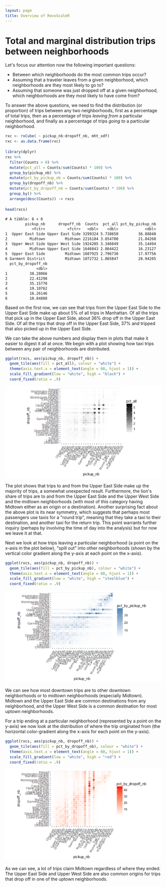 ```yaml
---
layout: page
title: Overview of RevoScaleR
---
```

# Total and marginal distribution trips between neighborhoods

Let's focus our attention now the following important questions:
- Between which neighborhoods do the most common trips occur?  
- Assuming that a traveler leaves from a given neighborhood, which neighborhoods are they most likely to go to?
- Assuming that someone was just dropped off at a given neighborhood, which neighborhoods are they most likely to have come from?

To answer the above questions, we need to find the distribution (or proportion) of trips between any two neighborhoods, first as a percentage of total trips, then as a percentage of trips *leaving from* a particular neighborhood, and finally as a percentage of trips *going to* a particular neighborhood.

```R
rxc <- rxCube( ~ pickup_nb:dropoff_nb, mht_xdf)
rxc <- as.data.frame(rxc)

library(dplyr)
rxc %>% 
  filter(Counts > 0) %>%
  mutate(pct_all = Counts/sum(Counts) * 100) %>%
  group_by(pickup_nb) %>%
  mutate(pct_by_pickup_nb = Counts/sum(Counts) * 100) %>%
  group_by(dropoff_nb) %>%
  mutate(pct_by_dropoff_nb = Counts/sum(Counts) * 100) %>%
  group_by() %>%
  arrange(desc(Counts)) -> rxcs

head(rxcs)
```

```Rout
# A tibble: 6 × 6
         pickup_nb      dropoff_nb  Counts  pct_all pct_by_pickup_nb
            <fctr>          <fctr>   <dbl>    <dbl>            <dbl>
1  Upper East Side Upper East Side 3299324 5.738650         36.88840
2          Midtown         Midtown 2216184 3.854700         21.84268
3  Upper West Side Upper West Side 1924205 3.346849         35.14494
4          Midtown Upper East Side 1646843 2.864422         16.23127
5  Upper East Side         Midtown 1607925 2.796730         17.97756
6 Garment District         Midtown 1072732 1.865847         28.94205
  pct_by_dropoff_nb
              <dbl>
1          38.28066
2          22.41298
3          35.15770
4          19.10762
5          16.26146
6          10.84888
```

Based on the first row, we can see that trips from the Upper East Side to the Upper East Side make up about 5% of all trips in Manhattan.  Of all the trips that pick up in the Upper East Side, about 36% drop off in the Upper East Side.  Of all the trips that drop off in the Upper East Side, 37% and tripped that also picked up in the Upper East Side.

We can take the above numbers and display them in plots that make it easier to digest it all at once.  We begin with a plot showing how taxi trips between any pair of neighborhoods are distributed.

```R
ggplot(rxcs, aes(pickup_nb, dropoff_nb)) + 
  geom_tile(aes(fill = pct_all), colour = "white") + 
  theme(axis.text.x = element_text(angle = 60, hjust = 1)) +
  scale_fill_gradient(low = "white", high = "black") + 
  coord_fixed(ratio = .9)
```

![Total distribution by neighborhoods](22d_neighborhoods_totals.png)

The plot shows that trips to and from the Upper East Side make up the majority of trips, a somewhat unexpected result.  Furthermore, the lion's share of trips are to and from the Upper East Side and the Upper West Side and the midtown neighborhoods (with most of this category having Midtown either as an origin or a destination).  Another surprising fact about the above plot is its near symmetry, which suggests that perhaps most passengers use taxis for a "round trip", meaning that they take a taxi to their destination, and another taxi for the return trip.  This point warrants further inquiry (perhaps by involving the time of day into the analysis) but for now we leave it at that.

Next we look at how trips leaving a particular neighborhood (a point on the x-axis in the plot below), "spill out" into other neighborhoods (shown by the vertical color gradient along the y-axis at each point on the x-axis).

```R
ggplot(rxcs, aes(pickup_nb, dropoff_nb)) + 
  geom_tile(aes(fill = pct_by_pickup_nb), colour = "white") + 
  theme(axis.text.x = element_text(angle = 60, hjust = 1)) +
  scale_fill_gradient(low = "white", high = "steelblue") + 
  coord_fixed(ratio = .9)
```

![Neighborhood distribution by pick-up neighborhood](22d_neighborhoods_by_pickup.png)

We can see how most downtown trips are to other downtown neighborhoods or to midtown neighborhoods (especially Midtown).  Midtown and the Upper East Side are common destinations from any neighborhood, and the Upper West Side is a common destination for most uptown neighborhoods.

For a trip ending at a particular neighborhood (represented by a point on the y-axis) we now look at the distribution of where the trip originated from (the horizontal color-gradient along the x-axis for each point on the y-axis).

```R
ggplot(rxcs, aes(pickup_nb, dropoff_nb)) + 
  geom_tile(aes(fill = pct_by_dropoff_nb), colour = "white") + 
  theme(axis.text.x = element_text(angle = 60, hjust = 1)) +
  scale_fill_gradient(low = "white", high = "red") + 
  coord_fixed(ratio = .9)
```

![Neighborhood distribution by drop-off neighborhood](22d_neighborhoods_by_dropoff.png)

As we can see, a lot of trips claim Midtown regardless of where they ended.  The Upper East Side and Upper West Side are also common origins for trips that drop off in one of the uptown neighborhoods.
